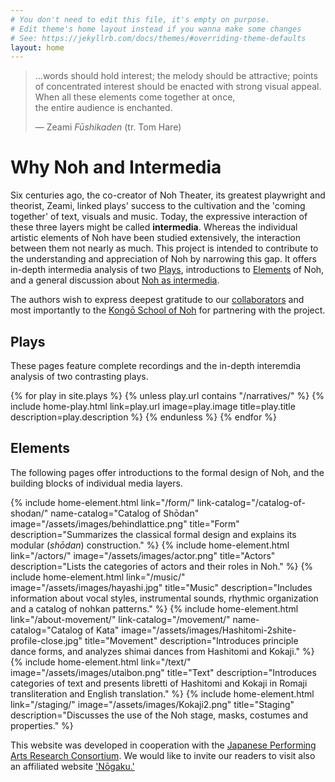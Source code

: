 ```yaml
---
# You don't need to edit this file, it's empty on purpose.
# Edit theme's home layout instead if you wanna make some changes
# See: https://jekyllrb.com/docs/themes/#overriding-theme-defaults
layout: home
---
```


<div
  class="home__hero"
  style="background-image: url('/assets/images/Hashi3.jpg');"
>
  <div class="wrapper">
    <div class="home__hero-content">
      <blockquote>
        <p class="blockquote__paragraph">
          …words should hold interest; the melody should be attractive; points
          of concentrated interest should be enacted with strong visual appeal.
          <br />When all these elements come together at once, <br />the entire
          audience is enchanted.
        </p>
        <p class="blockquote__footer">
          — Zeami <em>Fūshikaden</em> (tr. Tom Hare)
        </p>
      </blockquote>
    </div>
  </div>
</div>
<div class="home__intermedia">
  <div class="wrapper">
    <h1 class="home-section__title">Why Noh and Intermedia</h1>
    <p class="home__intermedia-description">
      Six centuries ago, the co-creator of Noh Theater, its greatest playwright
      and theorist, Zeami, linked plays' success to the cultivation and the
      'coming together' of text, visuals and music. Today, the expressive
      interaction of these three layers might be called
      <strong>intermedia</strong>. Whereas the individual artistic elements of
      Noh have been studied extensively, the interaction between them not nearly
      as much. This project is intended to contribute to the understanding and
      appreciation of Noh by narrowing this gap. It offers in-depth intermedia
      analysis of two <a href="#Plays">Plays</a>, introductions to
      <a href="#Elements">Elements</a> of Noh, and a general discussion about
      <a href="/noh-as-intermedia/">Noh as intermedia</a>.
    </p>
    <p class="home__intermedia-description">
      The authors wish to express deepest gratitude to our
      <a href="/credits/">collaborators</a> and most importantly to the
      <a href="http://www.kongou-net.com/index.html">Kongō School of Noh</a> for
      partnering with the project.
    </p>
  </div>
</div>

<div class="home__plays">
  <div class="wrapper">
    <h2 id="Plays" class="home-section__title">Plays</h2>
    <p class="home__intermedia-description">
      These pages feature complete recordings and the in-depth interemdia
      analysis of two contrasting plays.
    </p>
    {% for play in site.plays %} {% unless play.url contains "/narratives/" %}
    {% include home-play.html link=play.url image=play.image title=play.title
    description=play.description %} {% endunless %} {% endfor %}
  </div>
</div>
<div class="home__elements">
  <div class="wrapper">
    <h2 id="Elements" class="home-section__title">Elements</h2>
    <p class="home__intermedia-description">
      The following pages offer introductions to the formal design of Noh, and
      the building blocks of individual media layers.
    </p>
    <div class="home-elements">
      <!-- prettier-ignore -->
      {% include home-element.html link="/form/"
      link-catalog="/catalog-of-shodan/" name-catalog="Catalog of Shōdan"
      image="/assets/images/behindlattice.png" title="Form"
      description="Summarizes the classical formal design and explains its
      modular (<em>shōdan</em>) construction." %} {% include home-element.html
      link="/actors/" image="/assets/images/actor.png" title="Actors"
      description="Lists the categories of actors and their roles in Noh." %} {%
      include home-element.html link="/music/"
      image="/assets/images/hayashi.jpg" title="Music" description="Includes
      information about vocal styles, instrumental sounds, rhythmic organization
      and a catalog of nohkan patterns." %} {% include home-element.html
      link="/about-movement/" link-catalog="/movement/" name-catalog="Catalog of
      Kata" image="/assets/images/Hashitomi-2shite-profile-close.jpg"
      title="Movement" description="Introduces principle dance forms, and
      analyzes shimai dances from Hashitomi and Kokaji." %} {% include
      home-element.html link="/text/" image="/assets/images/utaibon.png"
      title="Text" description="Introduces categories of text and presents
      libretti of Hashitomi and Kokaji in Romaji transliteration and English
      translation." %} {% include home-element.html link="/staging/"
      image="/assets/images/Kokaji2.png" title="Staging" description="Discusses
      the use of the Noh stage, masks, costumes and properties." %}
    </div>
  </div>
</div>
<div class="home__website">
  <div class="wrapper">
    <p class="home__website-description">
      This website was developed in cooperation with the
      <a href="https://jparc.online/">
        Japanese Performing Arts Research Consortium</a
      >. We would like to invite our readers to visit also an affiliated website
      <a href="https://jparc.online/nogaku/">'Nōgaku.' </a>
    </p>
  </div>
</div>

<!-- prettier-ignore -->
